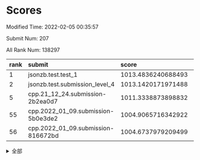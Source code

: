 # Scores

Modified Time: 2022-02-05 00:35:57

Submit Num: 207

All Rank Num: 138297

| rank |               submit               |       score        |       sigma        | pk_num |
| :--- | :--------------------------------- | :----------------- | :----------------- | :----- |
| 1    | jsonzb.test.test_1                 | 1013.4836240688493 | 0.7882551754104848 | 2677   |
| 2    | jsonzb.test.submission_level_4     | 1013.1420171971488 | 0.783977188829595  | 2675   |
| 5    | cpp.21_12_24.submission-2b2ea0d7   | 1011.3338873898832 | 0.7603316525300212 | 2673   |
| 55   | cpp.2022_01_09.submission-5b0e3de2 | 1004.9065716342922 | 0.7051712700137958 | 2672   |
| 56   | cpp.2022_01_09.submission-816672bd | 1004.6737979209499 | 0.71464003059477   | 2672   |


<details>
<summary>全部</summary>

| rank |                 submit                 |       score        |       sigma        | pk_num |
| :--- | :------------------------------------- | :----------------- | :----------------- | :----- |
| 1    | jsonzb.test.test_1                     | 1013.4836240688493 | 0.7882551754104848 | 2677   |
| 2    | jsonzb.test.submission_level_4         | 1013.1420171971488 | 0.783977188829595  | 2675   |
| 3    | gobigger.level_3.submission_level_3_45 | 1011.8847642308169 | 0.7708593075231849 | 2674   |
| 4    | gobigger.level_3.submission_level_3_21 | 1011.4973309619753 | 0.7791931348334713 | 2667   |
| 5    | cpp.21_12_24.submission-2b2ea0d7       | 1011.3338873898832 | 0.7603316525300212 | 2673   |
| 6    | gobigger.level_3.submission_level_3_16 | 1011.1861899149179 | 0.7891875552056429 | 2670   |
| 7    | gobigger.level_3.submission_level_3_2  | 1010.9320513099849 | 0.7756222582180857 | 2673   |
| 8    | gobigger.level_3.submission_level_3_3  | 1010.7932671693379 | 0.7654154022008464 | 2675   |
| 9    | gobigger.level_3.submission_level_3_0  | 1010.7855338429572 | 0.7763343141981786 | 2673   |
| 10   | gobigger.level_3.submission_level_3_20 | 1010.7730686802303 | 0.7617757890343977 | 2673   |
| 11   | gobigger.level_3.submission_level_3_14 | 1010.7080087407702 | 0.7819702031992763 | 2674   |
| 12   | gobigger.level_3.submission_level_3_25 | 1010.6450566439513 | 0.76941440024113   | 2673   |
| 13   | gobigger.level_3.submission_level_3_8  | 1010.5505078235626 | 0.7667546044150334 | 2675   |
| 14   | gobigger.level_3.submission_level_3_40 | 1010.4986680890635 | 0.7612500616277774 | 2672   |
| 15   | gobigger.level_3.submission_level_3_41 | 1010.4952579071011 | 0.7604341105450344 | 2675   |
| 16   | gobigger.level_3.submission_level_3_34 | 1010.4437145039062 | 0.7465714296713456 | 2672   |
| 17   | gobigger.level_3.submission_level_3_38 | 1010.3600887898716 | 0.7317812883887299 | 2670   |
| 18   | gobigger.level_3.submission_level_3_43 | 1010.3494081915667 | 0.7566908682502662 | 2674   |
| 19   | gobigger.level_3.submission_level_3_12 | 1010.3198049264373 | 0.7637117776347138 | 2673   |
| 20   | gobigger.level_3.submission_level_3_23 | 1010.3065868541297 | 0.7507817276920529 | 2673   |
| 21   | gobigger.level_3.submission_level_3_1  | 1010.2716506505611 | 0.7709028832843436 | 2670   |
| 22   | gobigger.level_3.submission_level_3_26 | 1010.2649080045844 | 0.7584728304167393 | 2671   |
| 23   | gobigger.level_3.submission_level_3_35 | 1010.1442932494793 | 0.7480652287510207 | 2675   |
| 24   | gobigger.level_3.submission_level_3_46 | 1010.1367007883393 | 0.7821494566675743 | 2671   |
| 25   | gobigger.level_3.submission_level_3_31 | 1010.09687938265   | 0.7809084534965681 | 2675   |
| 26   | gobigger.level_3.submission_level_3_4  | 1009.9470811125476 | 0.7808150937451889 | 2667   |
| 27   | gobigger.level_3.submission_level_3_10 | 1009.9449151423605 | 0.7681701781218345 | 2671   |
| 28   | gobigger.level_3.submission_level_3_17 | 1009.9092539558787 | 0.7365864522214373 | 2676   |
| 29   | gobigger.level_3.submission_level_3_48 | 1009.8276083983985 | 0.7520577273922245 | 2671   |
| 30   | gobigger.level_3.submission_level_3_13 | 1009.8010470443461 | 0.772803205568098  | 2673   |
| 31   | gobigger.level_3.submission_level_3_47 | 1009.7857775069082 | 0.7507094660301301 | 2675   |
| 32   | gobigger.level_3.submission_level_3_30 | 1009.6659820548737 | 0.7500036965249062 | 2672   |
| 33   | gobigger.level_3.submission_level_3_42 | 1009.645039631907  | 0.7476151327441705 | 2676   |
| 34   | gobigger.level_3.submission_level_3_6  | 1009.5885169373543 | 0.7542916399867858 | 2671   |
| 35   | gobigger.level_3.submission_level_3_39 | 1009.5517488742994 | 0.7578991837055967 | 2670   |
| 36   | gobigger.level_3.submission_level_3_5  | 1009.5445289172795 | 0.7632678955572092 | 2676   |
| 37   | gobigger.level_3.submission_level_3_44 | 1009.4873907201564 | 0.7476235363538336 | 2673   |
| 38   | gobigger.level_3.submission_level_3_29 | 1009.4643390878826 | 0.7566801843160079 | 2672   |
| 39   | gobigger.level_3.submission_level_3_27 | 1009.3958818871514 | 0.735042395249214  | 2671   |
| 40   | gobigger.level_3.submission_level_3_32 | 1009.3923421037593 | 0.758204485626884  | 2670   |
| 41   | gobigger.level_3.submission_level_3_9  | 1009.3762515269235 | 0.7736222517460494 | 2679   |
| 42   | gobigger.level_3.submission_level_3_19 | 1009.347202411954  | 0.7583671952947519 | 2667   |
| 43   | gobigger.level_3.submission_level_3_18 | 1009.3325063615057 | 0.7584309018353446 | 2671   |
| 44   | gobigger.level_3.submission_level_3_49 | 1009.2543396456773 | 0.7487560666609502 | 2673   |
| 45   | gobigger.level_3.submission_level_3_11 | 1008.915969886312  | 0.7685725016848148 | 2675   |
| 46   | gobigger.level_3.submission_level_3_36 | 1008.9068845749388 | 0.7472801860283415 | 2673   |
| 47   | gobigger.level_3.submission_level_3_22 | 1008.9063145238025 | 0.7475645318760051 | 2672   |
| 48   | gobigger.level_3.submission_level_3_37 | 1008.8729550796924 | 0.7475125316043822 | 2672   |
| 49   | gobigger.level_3.submission_level_3_7  | 1008.7494413198809 | 0.765876426159656  | 2674   |
| 50   | gobigger.level_3.submission_level_3_28 | 1008.6920212166518 | 0.7494296134977085 | 2669   |
| 51   | gobigger.level_3.submission_level_3_15 | 1008.6384942470992 | 0.7569974776133027 | 2674   |
| 52   | gobigger.level_3.submission_level_3_24 | 1008.3578237463039 | 0.7490546567983695 | 2676   |
| 53   | gobigger.level_3.submission_level_3_33 | 1008.019022734505  | 0.7585094058034448 | 2675   |
| 54   | gobigger.level_1.submission_level_1_12 | 1005.4405215445161 | 0.7273338589907525 | 2666   |
| 55   | cpp.2022_01_09.submission-5b0e3de2     | 1004.9065716342922 | 0.7051712700137958 | 2672   |
| 56   | cpp.2022_01_09.submission-816672bd     | 1004.6737979209499 | 0.71464003059477   | 2672   |
| 57   | gobigger.level_1.submission_level_1_16 | 1004.6659927875537 | 0.7113690496722923 | 2673   |
| 58   | gobigger.level_1.submission_level_1_15 | 1004.5707526948969 | 0.7326511243613165 | 2673   |
| 59   | gobigger.level_1.submission_level_1_49 | 1004.3346554362893 | 0.7252331558993491 | 2672   |
| 60   | gobigger.level_1.submission_level_1_36 | 1004.3235551603799 | 0.7111539655202536 | 2679   |
| 61   | gobigger.level_1.submission_level_1_32 | 1004.0423639569831 | 0.7197136009782497 | 2672   |
| 62   | gobigger.level_1.submission_level_1_13 | 1004.0418052103672 | 0.7079881987724084 | 2674   |
| 63   | gobigger.level_1.submission_level_1_47 | 1004.0270192416284 | 0.7128148982253303 | 2671   |
| 64   | gobigger.level_1.submission_level_1_43 | 1003.9175767149715 | 0.7102912180727943 | 2671   |
| 65   | gobigger.level_1.submission_level_1_9  | 1003.8026491451873 | 0.7142802724700502 | 2675   |
| 66   | gobigger.level_1.submission_level_1_45 | 1003.7635739344763 | 0.7133994632334872 | 2666   |
| 67   | gobigger.level_1.submission_level_1_26 | 1003.7496873349043 | 0.7208972744145529 | 2669   |
| 68   | gobigger.level_1.submission_level_1_8  | 1003.742493875292  | 0.7175490780382797 | 2676   |
| 69   | gobigger.level_1.submission_level_1_31 | 1003.622007133429  | 0.7214315322380809 | 2671   |
| 70   | gobigger.level_1.submission_level_1_4  | 1003.5939440547153 | 0.7164674006888101 | 2676   |
| 71   | gobigger.level_1.submission_level_1_23 | 1003.5541605526798 | 0.720092063576265  | 2676   |
| 72   | gobigger.level_1.submission_level_1_41 | 1003.5364646480419 | 0.7106769681182252 | 2676   |
| 73   | gobigger.level_1.submission_level_1_14 | 1003.4910831586513 | 0.7177306556860432 | 2673   |
| 74   | gobigger.level_1.submission_level_1_34 | 1003.4807738715256 | 0.7106957626505924 | 2674   |
| 75   | gobigger.level_1.submission_level_1_39 | 1003.4687265741126 | 0.7068125366215526 | 2675   |
| 76   | gobigger.level_1.submission_level_1_48 | 1003.4638218466044 | 0.7249806425229453 | 2670   |
| 77   | gobigger.level_1.submission_level_1_24 | 1003.4605417352856 | 0.7227098066641159 | 2669   |
| 78   | gobigger.level_1.submission_level_1_20 | 1003.4502753350519 | 0.7160929202905788 | 2677   |
| 79   | gobigger.level_1.submission_level_1_6  | 1003.4430508064129 | 0.7214065630788402 | 2670   |
| 80   | gobigger.level_1.submission_level_1_27 | 1003.4247685904874 | 0.7116745633646626 | 2675   |
| 81   | gobigger.level_1.submission_level_1_5  | 1003.4010691429802 | 0.7216357474253092 | 2675   |
| 82   | gobigger.level_1.submission_level_1_35 | 1003.3105027219175 | 0.7127610592439596 | 2666   |
| 83   | gobigger.level_1.submission_level_1_37 | 1003.303251069704  | 0.7276803880169445 | 2673   |
| 84   | gobigger.level_1.submission_level_1_46 | 1003.2192357447688 | 0.7102439448960066 | 2670   |
| 85   | gobigger.level_1.submission_level_1_10 | 1003.1721044207302 | 0.7128287749781859 | 2671   |
| 86   | gobigger.level_1.submission_level_1_11 | 1003.1549227178754 | 0.7240948682853433 | 2671   |
| 87   | gobigger.level_1.submission_level_1_18 | 1003.0727066272442 | 0.7149824990605606 | 2672   |
| 88   | gobigger.level_1.submission_level_1_40 | 1003.064652499203  | 0.7184280809571816 | 2674   |
| 89   | gobigger.level_1.submission_level_1_2  | 1003.0622541338314 | 0.6993581478731011 | 2670   |
| 90   | gobigger.level_1.submission_level_1_25 | 1003.0394932649456 | 0.6997022102185395 | 2673   |
| 91   | gobigger.level_1.submission_level_1_42 | 1002.8789414136623 | 0.7197239163290595 | 2671   |
| 92   | gobigger.level_1.submission_level_1_19 | 1002.7764591656012 | 0.7164299339797562 | 2674   |
| 93   | gobigger.level_1.submission_level_1_1  | 1002.6991911171845 | 0.7142306451822266 | 2671   |
| 94   | gobigger.level_1.submission_level_1_44 | 1002.543651782823  | 0.7107454244712004 | 2670   |
| 95   | gobigger.level_1.submission_level_1_0  | 1002.4907683691807 | 0.7112243627863164 | 2665   |
| 96   | gobigger.level_1.submission_level_1_21 | 1002.4719518970429 | 0.7173453967509504 | 2672   |
| 97   | gobigger.level_1.submission_level_1_33 | 1002.4209586735052 | 0.7192280547630965 | 2667   |
| 98   | gobigger.level_1.submission_level_1_17 | 1002.329915429762  | 0.7058796725137455 | 2669   |
| 99   | gobigger.level_1.submission_level_1_30 | 1002.3236647950023 | 0.7168133732657413 | 2669   |
| 100  | gobigger.level_1.submission_level_1_28 | 1002.316438570574  | 0.7101031790606013 | 2672   |
| 101  | gobigger.level_1.submission_level_1_7  | 1002.1598625339275 | 0.7238603142281517 | 2668   |
| 102  | gobigger.level_1.submission_level_1_22 | 1002.0398590513399 | 0.7025256576624784 | 2674   |
| 103  | gobigger.level_1.submission_level_1_38 | 1001.6793154282972 | 0.7167198409815015 | 2673   |
| 104  | gobigger.level_1.submission_level_1_29 | 1001.6774900000511 | 0.7109672655242635 | 2677   |
| 105  | gobigger.level_1.submission_level_1_3  | 1001.2481189603352 | 0.7054909909260336 | 2665   |
| 106  | gobigger.random.submission_random_44   | 997.2600861052838  | 0.7064010092011865 | 2672   |
| 107  | gobigger.random.submission_random_37   | 996.9879800203281  | 0.7051567321570343 | 2671   |
| 108  | gobigger.random.submission_random_35   | 996.9173367408923  | 0.7007401271458165 | 2676   |
| 109  | gobigger.random.submission_random_1    | 996.8134192005043  | 0.717141326181202  | 2676   |
| 110  | gobigger.random.submission_random_31   | 996.7263427349369  | 0.7075525009685741 | 2673   |
| 111  | gobigger.random.submission_random_20   | 996.5637726502389  | 0.7179286488444243 | 2672   |
| 112  | gobigger.random.submission_random_4    | 996.4820655659183  | 0.7016173760662711 | 2677   |
| 113  | gobigger.random.submission_random_46   | 996.4649641424254  | 0.6995738059395225 | 2671   |
| 114  | gobigger.random.submission_random_36   | 996.4377244968874  | 0.726463937506585  | 2670   |
| 115  | gobigger.random.submission_random_3    | 996.3677484361406  | 0.7114773985514945 | 2670   |
| 116  | gobigger.random.submission_random_28   | 996.355078989707   | 0.7263440348575242 | 2673   |
| 117  | gobigger.random.submission_random_47   | 996.334929039726   | 0.7060111873408701 | 2671   |
| 118  | gobigger.random.submission_random_48   | 996.3330709084481  | 0.7127763662274444 | 2674   |
| 119  | gobigger.random.submission_random_45   | 996.3203445377975  | 0.7131069087745957 | 2673   |
| 120  | gobigger.random.submission_random_21   | 996.2978228321864  | 0.7185815574288985 | 2673   |
| 121  | gobigger.random.submission_random_24   | 996.287502683353   | 0.7230851576036129 | 2676   |
| 122  | gobigger.random.submission_random_38   | 996.2247030086418  | 0.7111117897678187 | 2670   |
| 123  | gobigger.random.submission_random_13   | 996.2031704037515  | 0.6934011435226658 | 2677   |
| 124  | gobigger.random.submission_random_14   | 996.1624638678578  | 0.7213588473655864 | 2673   |
| 125  | gobigger.random.submission_random_9    | 996.13157255547    | 0.7121688813195115 | 2672   |
| 126  | gobigger.random.submission_random_23   | 996.102628656382   | 0.7199044330314845 | 2669   |
| 127  | gobigger.random.submission_random_7    | 996.0557828703933  | 0.7206814647418504 | 2670   |
| 128  | gobigger.random.submission_random_25   | 995.9767850218658  | 0.7061256371514256 | 2670   |
| 129  | gobigger.random.submission_random_29   | 995.9622500929968  | 0.6999059786153151 | 2671   |
| 130  | gobigger.random.submission_random_30   | 995.9012596098013  | 0.6980282047727665 | 2672   |
| 131  | gobigger.random.submission_random_40   | 995.8988939023106  | 0.7182735429098036 | 2676   |
| 132  | gobigger.random.submission_random_41   | 995.823491905577   | 0.7171849565417096 | 2669   |
| 133  | gobigger.random.submission_random_32   | 995.7032341855108  | 0.7165237719467531 | 2676   |
| 134  | gobigger.random.submission_random_22   | 995.6938071187079  | 0.7083774169632021 | 2672   |
| 135  | gobigger.random.submission_random_5    | 995.6926750453941  | 0.7077256567674889 | 2671   |
| 136  | gobigger.random.submission_random_10   | 995.682243543893   | 0.7072606904593187 | 2674   |
| 137  | gobigger.random.submission_random_11   | 995.638053752695   | 0.7175516652783758 | 2673   |
| 138  | gobigger.random.submission_random_8    | 995.6101422961884  | 0.7202527038753236 | 2667   |
| 139  | gobigger.random.submission_random_43   | 995.6021003152956  | 0.7119231579963905 | 2676   |
| 140  | gobigger.random.submission_random_2    | 995.5932418372555  | 0.7108293773082224 | 2673   |
| 141  | gobigger.random.submission_random_16   | 995.4404148670732  | 0.7366106398058945 | 2672   |
| 142  | gobigger.random.submission_random_33   | 995.4078152547554  | 0.7134753524005517 | 2672   |
| 143  | gobigger.random.submission_random_49   | 995.3935145509661  | 0.7076542434506748 | 2675   |
| 144  | gobigger.random.submission_random_15   | 995.3142861868432  | 0.7269732118424455 | 2669   |
| 145  | gobigger.random.submission_random_27   | 995.2196909336684  | 0.7179571009166984 | 2675   |
| 146  | gobigger.random.submission_random_0    | 995.1358593092309  | 0.7116588106766553 | 2674   |
| 147  | gobigger.random.submission_random_6    | 995.1006569231469  | 0.7359515872522424 | 2670   |
| 148  | gobigger.random.submission_random_19   | 995.0948377764023  | 0.717517980926313  | 2668   |
| 149  | gobigger.random.submission_random_17   | 994.9960200811556  | 0.7017182168792881 | 2669   |
| 150  | gobigger.random.submission_random_12   | 994.8964439681367  | 0.7191773005605661 | 2671   |
| 151  | gobigger.random.submission_random_18   | 994.6644241466258  | 0.7243925566999457 | 2666   |
| 152  | gobigger.random.submission_random_42   | 994.4864905679442  | 0.7248047360561274 | 2674   |
| 153  | gobigger.level_2.submission_level_2_31 | 994.1880070563171  | 0.7403955725272036 | 2673   |
| 154  | gobigger.random.submission_random_34   | 994.1802745501672  | 0.7367284396264309 | 2673   |
| 155  | gobigger.random.submission_random_39   | 994.1115883137599  | 0.7286252076646618 | 2673   |
| 156  | gobigger.random.submission_random_26   | 994.0743114588383  | 0.7278637057808237 | 2673   |
| 157  | gobigger.level_2.submission_level_2_40 | 994.0396703587069  | 0.734291254899742  | 2672   |
| 158  | gobigger.level_2.submission_level_2_14 | 993.9465981163556  | 0.7557485780915222 | 2669   |
| 159  | gobigger.level_2.submission_level_2_12 | 993.3540589098887  | 0.7279514218376103 | 2677   |
| 160  | gobigger.level_2.submission_level_2_37 | 993.3212968380543  | 0.7313821424920752 | 2674   |
| 161  | gobigger.level_2.submission_level_2_3  | 993.192021108909   | 0.7525469542784705 | 2673   |
| 162  | gobigger.level_2.submission_level_2_8  | 993.1543761541319  | 0.7368284419059874 | 2666   |
| 163  | gobigger.level_2.submission_level_2_15 | 993.138235201796   | 0.7533446743550278 | 2672   |
| 164  | gobigger.level_2.submission_level_2_9  | 993.1359172524994  | 0.7264885179296229 | 2677   |
| 165  | gobigger.level_2.submission_level_2_36 | 993.1089894432407  | 0.7403189672432753 | 2675   |
| 166  | gobigger.level_2.submission_level_2_2  | 993.0668288428502  | 0.7251989744387464 | 2674   |
| 167  | gobigger.level_2.submission_level_2_39 | 993.0512738457259  | 0.7219152154336    | 2673   |
| 168  | gobigger.level_2.submission_level_2_47 | 993.019984721482   | 0.7251597454191873 | 2674   |
| 169  | gobigger.level_2.submission_level_2_34 | 992.9606943159623  | 0.7412417463172007 | 2671   |
| 170  | gobigger.level_2.submission_level_2_44 | 992.9226276634471  | 0.7333183625965072 | 2674   |
| 171  | gobigger.level_2.submission_level_2_0  | 992.8665430229595  | 0.7506150033344323 | 2675   |
| 172  | gobigger.level_2.submission_level_2_42 | 992.8062190172087  | 0.7484670251327433 | 2675   |
| 173  | gobigger.level_2.submission_level_2_27 | 992.8013848479725  | 0.7437633969940116 | 2673   |
| 174  | gobigger.level_2.submission_level_2_13 | 992.7130829270571  | 0.7447584129874526 | 2670   |
| 175  | gobigger.level_2.submission_level_2_46 | 992.7076939696894  | 0.742939047386282  | 2671   |
| 176  | gobigger.level_2.submission_level_2_19 | 992.6886293806855  | 0.7374479088118994 | 2672   |
| 177  | gobigger.level_2.submission_level_2_6  | 992.5249466847657  | 0.7333321660906826 | 2678   |
| 178  | gobigger.level_2.submission_level_2_23 | 992.4658447258671  | 0.740718790992057  | 2675   |
| 179  | gobigger.level_2.submission_level_2_20 | 992.2366625805614  | 0.7615322406689032 | 2670   |
| 180  | gobigger.level_2.submission_level_2_1  | 992.0610532808474  | 0.7636787629704641 | 2677   |
| 181  | gobigger.level_2.submission_level_2_24 | 992.0300174709275  | 0.7359018020825048 | 2675   |
| 182  | gobigger.level_2.submission_level_2_18 | 992.0196401735955  | 0.7471782665669028 | 2673   |
| 183  | gobigger.level_2.submission_level_2_26 | 991.9822315677712  | 0.7509327765183199 | 2674   |
| 184  | gobigger.level_2.submission_level_2_7  | 991.9645026097267  | 0.7462442764111588 | 2667   |
| 185  | gobigger.level_2.submission_level_2_21 | 991.9298121564711  | 0.7415658021006921 | 2676   |
| 186  | gobigger.level_2.submission_level_2_33 | 991.9242125317899  | 0.7589377447321262 | 2671   |
| 187  | gobigger.level_2.submission_level_2_30 | 991.8905092708362  | 0.7513216469956149 | 2673   |
| 188  | gobigger.level_2.submission_level_2_38 | 991.8380472973433  | 0.7549150993587266 | 2674   |
| 189  | gobigger.level_2.submission_level_2_22 | 991.8335424343909  | 0.7477933209677934 | 2673   |
| 190  | gobigger.level_2.submission_level_2_32 | 991.8333622022845  | 0.7535557039152981 | 2673   |
| 191  | gobigger.level_2.submission_level_2_49 | 991.8108507157809  | 0.7523973266801861 | 2669   |
| 192  | gobigger.level_2.submission_level_2_48 | 991.6441846704413  | 0.7541180457605792 | 2668   |
| 193  | gobigger.level_2.submission_level_2_25 | 991.6273433977123  | 0.7570419621280505 | 2673   |
| 194  | gobigger.level_2.submission_level_2_17 | 991.5875566413257  | 0.7432334106813385 | 2670   |
| 195  | gobigger.level_2.submission_level_2_11 | 991.5553616165962  | 0.7568703542378318 | 2676   |
| 196  | gobigger.level_2.submission_level_2_4  | 991.4842924342877  | 0.7537147861748721 | 2676   |
| 197  | gobigger.level_2.submission_level_2_35 | 991.4485573995706  | 0.7555388037300508 | 2672   |
| 198  | gobigger.level_2.submission_level_2_28 | 991.2931949571006  | 0.7473442059789545 | 2671   |
| 199  | gobigger.level_2.submission_level_2_5  | 991.0985088044145  | 0.7504877740331766 | 2671   |
| 200  | gobigger.level_2.submission_level_2_10 | 990.9715016551662  | 0.7428628533754007 | 2669   |
| 201  | gobigger.level_2.submission_level_2_43 | 990.8556984152989  | 0.7547735522364379 | 2672   |
| 202  | gobigger.level_2.submission_level_2_16 | 990.6857990606704  | 0.7546846155675829 | 2674   |
| 203  | gobigger.level_2.submission_level_2_41 | 990.6094504597312  | 0.757235137953376  | 2670   |
| 204  | gobigger.level_2.submission_level_2_45 | 990.3318897208923  | 0.7741641165803518 | 2674   |
| 205  | gobigger.level_2.submission_level_2_29 | 990.2458899893064  | 0.7645389767337105 | 2672   |
| 206  | gobigger.none.submission_none_0        | 977.573782648049   | 1.3904934692889337 | 2674   |
| 207  | gobigger.none.submission_none_1        | 975.8840936847427  | 1.4535113946469154 | 2676   |

</details>